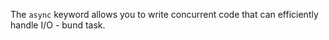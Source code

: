 The `async` keyword allows you to write concurrent code that can efficiently handle I/O - bund task.
